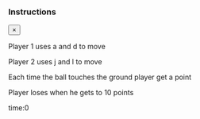 <html lang="en">
<head>
    <meta charset="UTF-8">
    <meta name="viewport" content="width=device-width, initial-scale=1.0">
    <title>HELL</title>
    <link rel="stylesheet" href="style.css">
</head>
<body>
    <div id="main">
        <div id="canvDiv"><canvas id="canvas"></canvas></div>
        <div id="modal">
            <div id="modal-header"><h3>Instructions</h3> <button id="close">&times;</button>
            </div>
            <div id="content">
                <p class="instructions">Player 1 uses a and d to move</p>
                <p class="instructions">Player 2 uses j and l to move</p>
                <p class="instructions">Each time the ball touches the ground player get a point</p>
                <p class="instructions">Player loses when he gets to 10 points</p>                
            </div>
        </div>
        <div id="score">
            <div id="p2score" class="score"></div>
            <div id="timer" class="score">time:0</div>
            <div id="p1score" class="score"></div>
        </div>
        <script src="script.js"></script>
    </div>
</body>
</html>